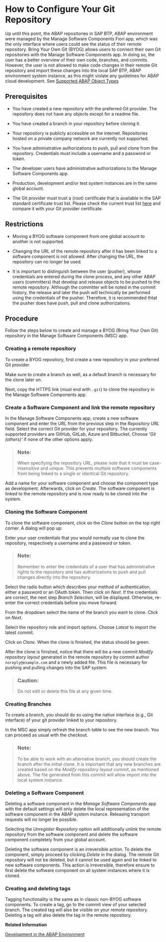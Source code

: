 <!-- loio994c961dd666413e801df6c62cb727fc -->

# How to Configure Your Git Repository

Up until this point, the ABAP repositories in SAP BTP, ABAP environment were managed by the Manage Software Components Fiori app, which was the only interface where users could see the status of their remote repository. Bring Your Own Git \(BYOG\) allows users to connect their own Git repositories with the Manage Software Components app. In doing so, the user has a better overview of their own code, branches, and commits. However, the user is not allowed to make code changes in their remote Git repository and import these changes into the local SAP BTP, ABAP environment system instance, as this might violate any guidelines for ABAP cloud development. See [Supported ABAP Object Types](https://help.sap.com/docs/btp/sap-business-technology-platform/supported-abap-object-types?version=Cloud)



<a name="loio994c961dd666413e801df6c62cb727fc__section_zhh_vkt_c1c"/>

## Prerequisites

-   You have created a new repository with the preferred Git provider. The repository does not have any objects except for a readme file.

-   You have created a branch in your repository before cloning it.

-   Your repository is publicly accessible on the internet. Repositories hosted on a private company network are currently not supported.

-   You have administrative authorizations to push, pull and clone from the repository. Credentials must include a username and a password or token.

-   The developer users have administrative authorizations to the Manage Software Components app.

-   Production, development and/or test system instances are in the same global account.

-   The Git provider must trust a \(root\) certificate that is available in the SAP standard certificate trust list. Please check the current trust list [here](https://me.sap.com/notes/2801396) and compare it with your Git provider certificate.




<a name="loio994c961dd666413e801df6c62cb727fc__section_s24_hlt_c1c"/>

## Restrictions

-   Moving a BYOG software component from one global account to another is not supported.

-   Changing the URL of the remote repository after it has been linked to a software component is not allowed. After changing the URL, the repository can no longer be used.

-   It is important to distinguish between the user \(pusher\), whose credentials are entered during the clone process, and any other ABAP users \(committers\) that develop and release objects to be pushed to the remote repository. Although the committer will be noted in the commit history, the release and later the push will technically be performed using the credentials of the pusher. Therefore, it is recommended thtat the pusher does have push, pull and clone authorizations.




<a name="loio994c961dd666413e801df6c62cb727fc__section_cjt_44t_c1c"/>

## Procedure

Follow the steps below to create and manage a BYOG \(Bring Your Own Git\) repository in the Manage Software Components \(MSC\) app.



### Creating a remote repository

To create a BYOG repository, first create a new repository in your preferred Git provider.

Make sure to create a branch as well, as a default branch is necessary for the clone later on.

Next, copy the HTTPS link \(must end with `.git`\) to clone the repository in the Manage Software Components app.



### Create a Software Component and link the remote repository

In the Manage Software Components app, create a new software component and enter the URL from the previous step in the *Repository URL* field. Select the correct Git provider for your repository. The currently supported providers are GitHub, GitLab, Azure and Bitbucket. Choose *'Git \(others\)'* if none of the other options apply.

> ### Note:  
> When specifying the repository URL, please note that it must be case-insensitive and unique. This prevents multiple software components from being linked to a single or identical Git repository.

Add a name for your software component and choose the component type as development. Afterwards, click on *Create*. The software component is linked to the remote repository and is now ready to be cloned into the system.



### Cloning the Software Component

To clone the software component, click on the *Clone* button on the top right corner. A dialog will pop up:

Enter your user credentials that you would normally use to clone the repository, respectively a username and a password or token.

> ### Note:  
> Remember to enter the credentials of a user that has administrative rights to the repository and has authorizations to push and pull changes directly into the repository.

Select the radio button which describes your method of authentication, either a password or an OAuth token. Then click on *Next*. If the credentials are correct, the next step *Branch Selection*, will be displayed. Otherwise, re-enter the correct credentials before you move forward.

From the dropdown select the name of the branch you want to clone. Click on *Next*.

Select the repository role and import options. Choose *Latest* to import the latest commit.

Click on *Clone*. When the clone is finished, the status should be green.

After the clone is finished, notice that there will be a new commit *Modify repository layout* generated in the remote repository by commit author `noreply@example.com` and a newly added file. This file is necessary for pushing and pulling changes into the SAP system.

> ### Caution:  
> Do not edit or delete this file at any given time.



### Creating Branches

To create a branch, you should do so using the native interface \(e.g., Git interface\) of your git provider linked to your repository.

In the MSC app simply refresh the branch table to see the new branch. You can proceed as usual with the checkout.

> ### Note:  
> To be able to work with an alternative branch, you should create the branch after the initial clone. It is important that any new branches are created based on the *Modify repository layout* commit, as mentioned above. The file generated from this commit will allow import into the local system instance.



### Deleting a Software Component

Deleting a software component in the *Manage Software Components* app with the default settings will only delete the local representation of the software component in the ABAP system instance. Releasing transport requests will no longer be possible.

Selecting the *Unregister Repository* option will additionally unlink the remote repository from the software component and delete the software component completely from your global account.

Deleting the software component is an irreversible action. To delete the component, simply proceed by clicking *Delete* in the dialog. The remote Git repository will not be deleted, but it cannot be used again and be linked to new software components. This action is irreversible, therefore ensure to first delete the software component on all system instances where it is cloned.



### Creating and deleting tags

Tagging functionality is the same as in classic non-BYOG software components. To create a tag, go to the commit view of your selected branch. The created tag will also be visible on your remote repository. Deleting a tag will also delete the tag in the remote repository.

**Related Information**  


[Development in the ABAP Environment](https://help.sap.com/docs/btp/sap-business-technology-platform/development-in-abap-environment?version=Cloud)

